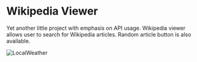 # Wikipedia Viewer

Yet another little project with emphasis on API usage.
Wikipedia viewer allows user to search for Wikipedia articles. Random article button is also available.

![LocalWeather](http://imgur.com/9fJQqrn.png)
